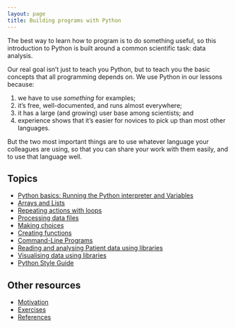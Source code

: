 ```yaml
---
layout: page
title: Building programs with Python
---
```


The best way to learn how to program is to do something useful, so this introduction to Python is built around a common scientific task: data analysis.

Our real goal isn’t just to teach you Python, but to teach you the basic concepts that all programming depends on. We use Python in our lessons because:

1. we have to use *something* for examples;
2. it’s free, well-documented, and runs almost everywhere;
3. it has a large (and growing) user base among scientists; and
4. experience shows that it’s easier for novices to pick up than most other languages.

But the two most important things are to use whatever language your colleagues are using, so that you can share your work with them easily, and to use that language well.

## Topics

*  [Python basics: Running the Python interpreter and Variables](01-basic.html)
*  [Arrays and Lists](02-lists.html)
*  [Repeating actions with loops](03-loops.html)
*  [Processing data files](04-files.html)
*  [Making choices](05-cond.html)
*  [Creating functions](06-functions.html)
*  [Command-Line Programs](07-cmdline.html)
*  [Reading and analysing Patient data using libraries](08-numpy.html)
*  [Visualising data using libraries](09-matplotlib.html)
*  [Python Style Guide](10-Python-style-guide.html)

## Other resources

*  [Motivation](motivation.html)
*  [Exercises](Challenges.html)
*  [References](../../reference.html)
